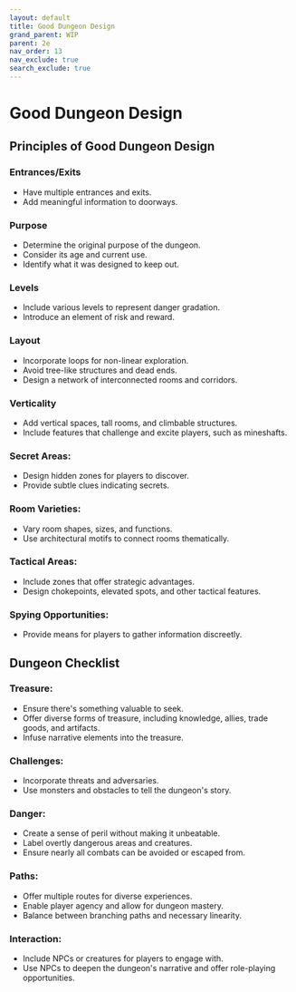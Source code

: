 ```yaml
---
layout: default
title: Good Dungeon Design
grand_parent: WIP
parent: 2e
nav_order: 13
nav_exclude: true
search_exclude: true
---
```


# Good Dungeon Design

## Principles of Good Dungeon Design

### Entrances/Exits

  - Have multiple entrances and exits.
  - Add meaningful information to doorways.
  
### Purpose
  - Determine the original purpose of the dungeon.
  - Consider its age and current use.
  - Identify what it was designed to keep out.
  
### Levels
  - Include various levels to represent danger gradation.
  - Introduce an element of risk and reward.
  
### Layout
  - Incorporate loops for non-linear exploration.
  - Avoid tree-like structures and dead ends.
  - Design a network of interconnected rooms and corridors.

### Verticality
  - Add vertical spaces, tall rooms, and climbable structures.
  - Include features that challenge and excite players, such as mineshafts.
  
### Secret Areas:
  - Design hidden zones for players to discover.
  - Provide subtle clues indicating secrets.
  
### Room Varieties:

  - Vary room shapes, sizes, and functions.
  - Use architectural motifs to connect rooms thematically.
  
### Tactical Areas:
  - Include zones that offer strategic advantages.
  - Design chokepoints, elevated spots, and other tactical features.
  
### Spying Opportunities:
  - Provide means for players to gather information discreetly.

## Dungeon Checklist

### Treasure:
  - Ensure there's something valuable to seek.
  - Offer diverse forms of treasure, including knowledge, allies, trade goods, and artifacts.
  - Infuse narrative elements into the treasure.
  
### Challenges:
  - Incorporate threats and adversaries.
  - Use monsters and obstacles to tell the dungeon's story.
  
### Danger:
  - Create a sense of peril without making it unbeatable.
  - Label overtly dangerous areas and creatures.
  - Ensure nearly all combats can be avoided or escaped from.
  
### Paths:
  - Offer multiple routes for diverse experiences.
  - Enable player agency and allow for dungeon mastery.
  - Balance between branching paths and necessary linearity.
  
### Interaction:
  - Include NPCs or creatures for players to engage with.
  - Use NPCs to deepen the dungeon's narrative and offer role-playing opportunities.